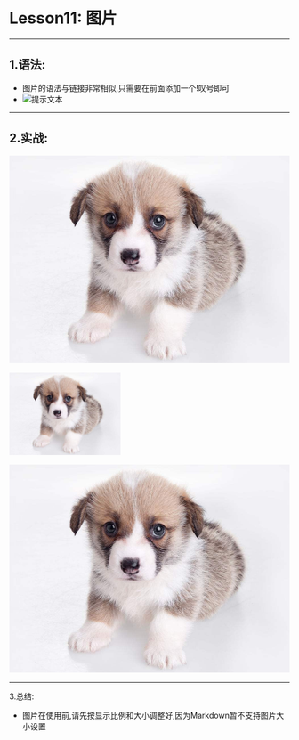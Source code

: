 Lesson11: 图片
=================

------------------------------------------------------------------

1.语法:
-------
- 图片的语法与链接非常相似,只需要在前面添加一个\!叹号即可
- ![提示文本](图片地址/url 'title提示')
-------------------------------------------------------------------

2.实战:
------

![可爱的狗狗](dog.jpg '品种优良,肉质可口')

<!-- 文本:可爱的狗狗,当图片被禁止或者不能显示的时候会显示 -->
<!-- 图片是不是有点太大了,很遗憾,Markdown不支持调整图片大小,请用img标签调整 -->
<img src="dog.jpg" width="200">

<!-- 更多时候,你可能想给图片加一个链接,很简单,只需要将链接文本换成图片即可 -->
<!-- 第一步: 创建链接 -->
<!-- [](http://www.php.cn "php中文网") -->
<!-- 第二步:将图片插入到链接文本中 -->
[![可爱的狗狗](dog.jpg '品种优良,肉质可口')](http://www.php.cn "php中文网")

------------------------------------------------------------------

3.总结:
- 图片在使用前,请先按显示比例和大小调整好,因为Markdown暂不支持图片大小设置
